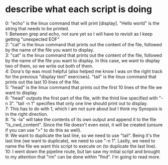 # describe what each script is doing
0: "echo" is the linux command that will print [display]. "Hello world" is the string that needs to be printed.<br>
1: Between grep and echo, not sure yet so I will have to revisit as I keep getting "unexpected EOF"<br>
2: "cat" is the linux command that prints out the content of the file, followed by the name of the file you want to display.<br>
3: "cat" is the linux command that prints out the content of the file, followed by the name of the file you want to display. In this case, we want to display two of them, so we write out both of them.<br>
4: Dora's tip was most helpful (also helped me know I was on the right track for the previous "display text" exercises). "tail" is the linux command that prints out the last 10 lines of the file.<br>
5: "head" is the linux command that prints out the first 10 lines of the file we want to display.<br>
6: "head" outputs the first part of the file, with the third line specified with "-n 3". "tail -n 1" specifies that only one line should print out to display.<br>
7: This has to do with 1, which I am not sure about but I think my Synopsis is in the right direction.<br>
8: "ls -la" will take the contents of its own output and append it to the file "ls_cwd_content". Since the file doesn't even exist, it will be created (unsure if you can use ">" to do this as well).<br>
9: We want to duplicate the last line, so we need to use "tail". Being it's the last line (we want to duplicate), we need to use "-n 1". Lastly, we need to name the file we want this script to execute on (to duplicate the last line).<br>
10: I went down the pipeline route, but Ian saw my initial script and brought to my attention that "rm" can be done within "find". I'm going to read more.
